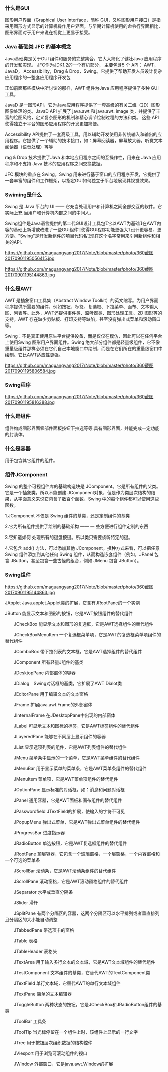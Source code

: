### 什么是GUI

图形用户界面（Graphical User Interface，简称 GUI，又称图形用户接口）是指采用图形方式显示的计算机操作用户界面。与早期计算机使用的命令行界面相比，图形界面对于用户来说在视觉上更易于接受。

### Java 基础类 JFC 的基本概念

Java基础类是关于GUI 组件和服务的完整集合，它大大简化了健壮Java 应用程序的开发和实现。 JFC作为JDK1.2的一个有机部分， 主要包含5 个 API： AWT， JavaD， Accessibility，Drag & Drop，Swing。它提供了帮助开发人员设计复杂应用程序的一整套应用程序开发包

正如前面那些模块中所讨论的那样，AWT 组件为Java 应用程序提供了多种 GUI工具。

JavaD 是一图形API，它为Java应用程序提供了一套高级的有关二维（2D）图形图像处理的类。JavaD API 扩展了 java.awt 和 java.awt. image 类，并提供了丰富的绘图风格，定义复杂图形的机制和精心调节绘制过程的方法和类。 这些 API 使得独立于平台的图形应用程序的开发更加简便。

 Accessibility  API提供了一套高级工具，用以辅助开发使用非传统输入和输出的应用程序。它提供了一个辅助的技术接口，如：屏幕阅读器，屏幕放大器，听觉文本阅读器（语音处理）等等

 rag & Drop 技术提供了Java 和本地应用程序之间的互操作性，用来在 Java 应用程序和不支持 Java 技术的应用程序之间交换数据。

  JFC 模块的重点在 Swing。Swing 用来进行基于窗口的应用程序开发，它提供了一套丰富的组件和工作框架，以指定GUI如何独立于平台地展现其视觉效果。

### Swiming是什么

Swing 是 Java 平台的 UI —— 它充当处理用户和计算机之间全部交互的软件。它实际上充
当用户和计算机内部之间的中间人。

Swing组件是Java语言提供的第二代GUI设计工具包它以AWT为基础在AWT内容的基础上新增或改进了一些GUI组件使得GUI程序功能更强大设计更容易、更方便。"Swing"是开发新组件的项目代码名现在这个名字常用来引用新组件和相关的API.

https://github.com/maguangyang2017/Note/blob/master/photo/360截图20170901195056415.jpg

https://github.com/maguangyang2017/Note/blob/master/photo/360截图20170901195144863.jpg

### 什么是AWT

AWT 是抽象窗口工具集（Abstract Window Toolkit）的英文缩写。为用户界面程序提供所需要的组件，例如按钮、标签、复选框、下拉菜单、画布、文本输入区、列表等。此外，AWT还提供事件类、监听器类、图形处理工具、2D 图形等的支持。AWT 存在缺少剪贴板、打印支持等缺陷，甚至没有弹出式菜单和滚动窗口等。

Swing：不是真正使用原生平台提供设备，而是仅仅在模仿，因此可以在任何平台上使用Swing 图形用户界面组件。Swing 绝大部分组件都是轻量级组件，它不像重量级组件那样必须在它们自己本地窗口中绘制，而是在它们所在的重量级窗口中绘制。它比AWT适应性更强。

https://github.com/maguangyang2017/Note/blob/master/photo/360截图20170901195806584.jpg

### Swing程序

https://github.com/maguangyang2017/Note/blob/master/photo/360截图20170901195816388.jpg

### 什么是组件

组件构成图形界面零部件面板按钮下拉选等等,具有图形界面，并能完成一定功能的封装体。

### 什么是容器

用于包含其它组件的组件。

### 组件JComponent

Swing 的整个可视组件库的基础构造块是 JComponent。它是所有组件的父类。它是一个抽象类，所以不能创建 JComponent对象，但是作为类层次结构的结果，从字面意义来说它包含了数百个函数，Swing 中的每个组件都可以使用这些函数。

1.JComponent 不仅是 Swing 组件的基类，还是定制组件的基类

2.它为所有组件提供了绘制的基础架构 —— 一 些方便进行组件定制的东西

3.它知道如何 处理所有的键盘按键。所以类只需要侦听特定的键。

4.它包含 add() 方法，可以添加其他 JComponent。换种方式来看，可以把任意 Swing 组件添加到其他任何 Swing 组件，从而构造嵌套组件（例如，JPanel 包含 JButton，甚至包含一些古怪的组合，例如 JMenu 包含 JButton）。

### Swing组件

https://github.com/maguangyang2017/Note/blob/master/photo/360截图20170901195144863.jpg

JApplet Java.applet.Applet类的扩展，它含有JRootPane的一个实例

JButton 能显示文本和图形的按钮，它是AWT按钮组件的替代组件

　　JCheckBox 能显示文本和图形的复选框，它是AWT选择组件的替代组件

　　JCheckBoxMenuItem 一个复选框菜单项，它是AWT的复选框菜单项组件的替代组件

　　JComboBox 带下拉列表的文本框，它是AWT选择组件的替代组件

　　JComponent 所有轻量J组件的基类

　　JDesktopPane 内部窗体的容器

　　JDialog　Swing对话框的基类，它扩展了AWT Dialot类

　　JEditorPane 用于编辑文本的文本窗格

　　JFrame 扩展java.awt.Frame的外部窗体

　　JInternalFrame 在JDesktopPane中出现的内部窗体

　　JLabel 可显示文本和图标的标签，它是AWT标签组件的替代组件

　　JLayeredPane 能够在不同层上显示组件的容器

　　JList 显示选项列表的组件，它是AWT列表组件的替代组件

　　JMenu 菜单条中显示的一个菜单，它是AWT菜单组件的替代组件

　　JMenuBar 用于显示菜单的菜单条，它是AWT菜单条组件的替代组件

　　JMenuItem 菜单项，它是AWT菜单项组件的替代组件

　　JOptionPane 显示标准的对话框，如：消息和问题对话框

　　JPanel 通用容器，它是AWT面板和画布组件的替代组件

　　JPasswordfield JTextField的扩展，使输入的字符不可见

　　JPopupMenu 弹出式菜单，它是AWT弹出式菜单组件的替代组件

　　JProgressBar 进度指示器

　　JRadioButton 单选按钮，它是AWT复选框组件的替代组件

　　JRootPane 顶层容器，它包含一个玻璃窗格，一个层窗格，一个内容窗格和一个可选的菜单条

　　JScrollBar 滚动条，它是AWT滚动条组件的替代组件

　　JScrollPane 滚动窗格，它是AWT滚动窗格组件的替代组件

　　JSeparator 水平或垂直分隔条

　　JSlider 滑杆

　　JSplitPane 有两个分隔区的容器，这两个分隔区可以水平排列或者垂直排列且分隔区的大小能自动调整

　　JTabbedPane 带选项卡的窗格

　　JTable 表格

　　JTableHeader 表格头

　　JTextArea 用于输入多行文本的文本域，它是AWT文本域组件的替代组件

　　JTestComponent 文本组件的基类，它替代AWT的TextComponent类

　　JTextField 单行文本域，它替代AWT的单行文本域组件

　　JTextPane 简单的文本编辑器

　　JToggleButton 两种状态的按钮，它是JCheckBox和JRadioButton组件的基类

　　JToolBar 工具条

　　JToolTip 当光标停留在一个组件上时，该组件上显示的一行文字

　　JTree 用于按钮层次组织数据的结构控件

　　JViesport 用于浏览可滚动组件的视口

　　JWindow 外部窗口，它是java.awt.Window的扩展
